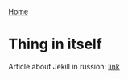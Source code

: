 [Home](/)

# Thing in itself

Article about Jekill in russion: [link](http://frontender.info/build-blog-jekyll-github-pages/)
